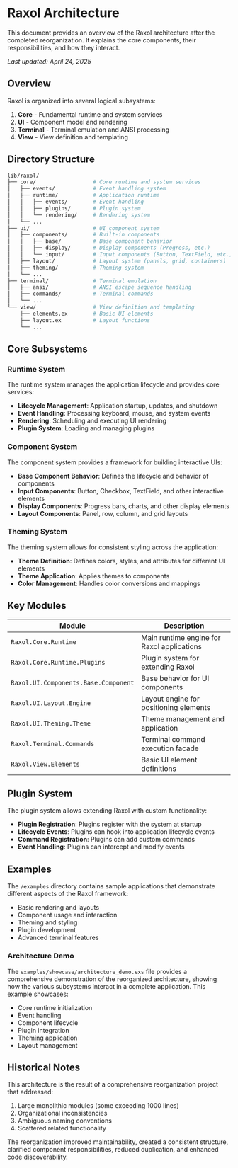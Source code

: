 # Raxol Architecture

This document provides an overview of the Raxol architecture after the completed reorganization. It explains the core components, their responsibilities, and how they interact.

_Last updated: April 24, 2025_

## Overview

Raxol is organized into several logical subsystems:

1. **Core** - Fundamental runtime and system services
2. **UI** - Component model and rendering
3. **Terminal** - Terminal emulation and ANSI processing
4. **View** - View definition and templating

## Directory Structure

```bash
lib/raxol/
├── core/                  # Core runtime and system services
│   ├── events/            # Event handling system
│   ├── runtime/           # Application runtime
│   │   ├── events/        # Event handling
│   │   ├── plugins/       # Plugin system
│   │   └── rendering/     # Rendering system
│   └── ...
├── ui/                    # UI component system
│   ├── components/        # Built-in components
│   │   ├── base/          # Base component behavior
│   │   ├── display/       # Display components (Progress, etc.)
│   │   └── input/         # Input components (Button, TextField, etc.)
│   ├── layout/            # Layout system (panels, grid, containers)
│   ├── theming/           # Theming system
│   └── ...
├── terminal/              # Terminal emulation
│   ├── ansi/              # ANSI escape sequence handling
│   ├── commands/          # Terminal commands
│   └── ...
└── view/                  # View definition and templating
    ├── elements.ex        # Basic UI elements
    ├── layout.ex          # Layout functions
    └── ...
```

## Core Subsystems

### Runtime System

The runtime system manages the application lifecycle and provides core services:

- **Lifecycle Management**: Application startup, updates, and shutdown
- **Event Handling**: Processing keyboard, mouse, and system events
- **Rendering**: Scheduling and executing UI rendering
- **Plugin System**: Loading and managing plugins

### Component System

The component system provides a framework for building interactive UIs:

- **Base Component Behavior**: Defines the lifecycle and behavior of components
- **Input Components**: Button, Checkbox, TextField, and other interactive elements
- **Display Components**: Progress bars, charts, and other display elements
- **Layout Components**: Panel, row, column, and grid layouts

### Theming System

The theming system allows for consistent styling across the application:

- **Theme Definition**: Defines colors, styles, and attributes for different UI elements
- **Theme Application**: Applies themes to components
- **Color Management**: Handles color conversions and mappings

## Key Modules

| Module                               | Description                                |
| ------------------------------------ | ------------------------------------------ |
| `Raxol.Core.Runtime`                 | Main runtime engine for Raxol applications |
| `Raxol.Core.Runtime.Plugins`         | Plugin system for extending Raxol          |
| `Raxol.UI.Components.Base.Component` | Base behavior for UI components            |
| `Raxol.UI.Layout.Engine`             | Layout engine for positioning elements     |
| `Raxol.UI.Theming.Theme`             | Theme management and application           |
| `Raxol.Terminal.Commands`            | Terminal command execution facade          |
| `Raxol.View.Elements`                | Basic UI element definitions               |

## Plugin System

The plugin system allows extending Raxol with custom functionality:

- **Plugin Registration**: Plugins register with the system at startup
- **Lifecycle Events**: Plugins can hook into application lifecycle events
- **Command Registration**: Plugins can add custom commands
- **Event Handling**: Plugins can intercept and modify events

## Examples

The `/examples` directory contains sample applications that demonstrate different aspects of the Raxol framework:

- Basic rendering and layouts
- Component usage and interaction
- Theming and styling
- Plugin development
- Advanced terminal features

### Architecture Demo

The `examples/showcase/architecture_demo.exs` file provides a comprehensive demonstration of the reorganized architecture, showing how the various subsystems interact in a complete application. This example showcases:

- Core runtime initialization
- Event handling
- Component lifecycle
- Plugin integration
- Theming application
- Layout management

## Historical Notes

This architecture is the result of a comprehensive reorganization project that addressed:

1. Large monolithic modules (some exceeding 1000 lines)
2. Organizational inconsistencies
3. Ambiguous naming conventions
4. Scattered related functionality

The reorganization improved maintainability, created a consistent structure, clarified component responsibilities, reduced duplication, and enhanced code discoverability.
